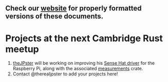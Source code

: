 Check our [website](http://rustaceans.uk/) for
properly formatted versions of these documents.
---

# Projects at the next Cambridge Rust meetup

1. [theJPster](https://github.com/thejpster) will be working on improving his
[Sense Hat driver](https://crates.io/crates/sensehat) for the Raspberry Pi, along with the associated
[measurements](https://crates.io/crates/measurements) crate.
2. Contact @therealjpster to add your projects here!
